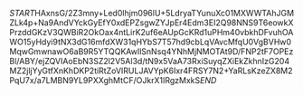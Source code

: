 $START$HAxnsG/2Z3mny+Led0lhjm096lU+5LdryaTYunuXc01MXWWTAhJGMZLk4p+Na9AndVYckGyEfY0xdEPZsgwZYJpEr4Edm3EI2Q98NNS9T6eowkXPrzddGKzV3QWBiR2OkOax4ntLirK2uf6eAUpGcKRd1uPHm40vbkhDFvuhOAWO15yHdyi9tNX3dG16mfdXW31qHYbS7T57hd9cbLqVAvcMfqU0VgBVHw0MqwGmwnawO6aB9R5YTQQKAwIlSnNsq4YNhMjNMOTAt9D/FNP2tF7OPEzBl/ABY/ejZQVIAoEbN3SZ2l2V5Al3d/tN9x5VaA73RxiSuyqZXiEkZkhnIzG204MZ2jljYyGtfXnKhDKP2tiRtZoVIRULJAVYpK6Ixr4FRSY7N2+YaRLsKzeZX8M2PqU7x/a7LMBN9YL9PXXghMtCF/OJkrX1IRgzMxkS$END$